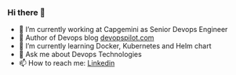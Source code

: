 ### Hi there 👋

- 🔭 I’m currently working at Capgemini as Senior Devops Engineer
- :bookmark: Author of Devops blog [devopspilot.com](https://devopspilot.com)
- 🌱 I’m currently learning Docker, Kubernetes and Helm chart
- 💬 Ask me about Devops Technologies
- 📫 How to reach me: [Linkedin](https://www.linkedin.com/in/vignesh-sweekaran-236841168/)
